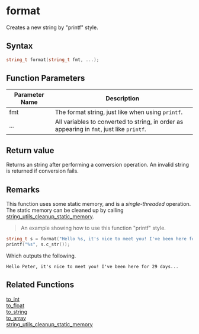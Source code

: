 
# format

Creates a new string by "printf" style.

## Syntax

```cpp
string_t format(string_t fmt, ...);
```

## Function Parameters

Parameter Name | Description
--- | ---
fmt | The format string, just like when using `printf`.
... | All variables to converted to string, in order as appearing in `fmt`, just like `printf`.

## Return value

Returns an string after performing a conversion operation. An invalid string is returned if conversion fails.

## Remarks

This function uses some static memory, and is a *single-threaded* operation. The static memory can be cleaned up by calling [string_utils_cleanup_static_memory](https://github.com/RandyGaul/cute_framework/blob/master/docs/string/string/string_utils_cleanup_static_memory.md).

> An example showing how to use this function "printf" style.

```cpp
string_t s = format("Hello %s, it's nice to meet you! I've been here for %d days...\n", "Peter", 29);
printf("%s", s.c_str());
```

Which outputs the following.

```
Hello Peter, it's nice to meet you! I've been here for 29 days...
```

## Related Functions

[to_int](https://github.com/RandyGaul/cute_framework/blob/master/docs/string/string/to_int.md)  
[to_float](https://github.com/RandyGaul/cute_framework/blob/master/docs/string/string/to_float.md)  
[to_string](https://github.com/RandyGaul/cute_framework/blob/master/docs/string/string/to_string.md)  
[to_array](https://github.com/RandyGaul/cute_framework/blob/master/docs/string/string/to_array.md)  
[string_utils_cleanup_static_memory](https://github.com/RandyGaul/cute_framework/blob/master/docs/string/string/string_utils_cleanup_static_memory.md)  
